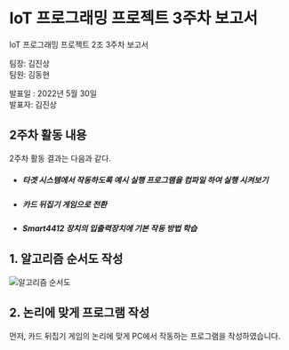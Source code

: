 # IoT 프로그래밍 프로젝트 3주차 보고서

IoT 프로그래밍 프로젝트 2조 3주차 보고서

팀장: 김진상<br>팀원: 김동현 

발표일 : 2022년 5월 30일<br>발표자: 김진상

## 2주차 활동 내용

2주차 활동 결과는 다음과 같다.

- ##### 타겟 시스템에서 작동하도록 예시 실행 프로그램을 컴파일 하여 실행 시켜보기

- ##### 카드 뒤집기 게임으로 전환

- ##### Smart4412 장치의 입출력장치에 기본 작동 방법 학습


## 1. 알고리즘 순서도 작성

![알고리즘 순서도](https://user-images.githubusercontent.com/80252681/171007720-70311687-6b1d-4270-8f1a-05c5568c8702.jpg)

## 2. 논리에 맞게 프로그램 작성

먼저, 카드 뒤집기 게임의 논리에 맞게 PC에서 작동하는 프로그램을 작성하였습니다.
